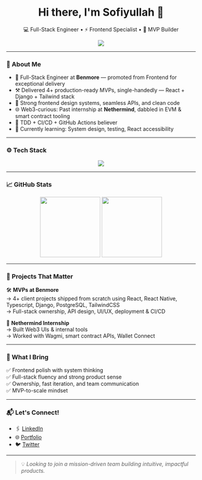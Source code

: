 <h1 align="center">Hi there, I'm Sofiyullah 👋</h1>
<p align="center">
  💻 Full-Stack Engineer • ⚡ Frontend Specialist • 🚀 MVP Builder
</p>

<p align="center">
  <img src="https://readme-typing-svg.herokuapp.com?font=Fira+Code&size=24&duration=3000&center=true&vCenter=true&width=700&lines=Crafting+Web+Experiences+End+to+End;Frontend+Lover+with+Full-Stack+Superpowers;React,+Next.js,+React+Native,+Python,+Django;" />
</p>



---

### 🧠 About Me

- 💼 Full-Stack Engineer at **Benmore** — promoted from Frontend for exceptional delivery  
- ⚒️ Delivered 4+ production-ready MVPs, single-handedly — React + Django + Tailwind stack  
- 🧩 Strong frontend design systems, seamless APIs, and clean code  
- 🌐 Web3-curious: Past internship at **Nethermind**, dabbled in EVM & smart contract tooling  
- 🧪 TDD + CI/CD + GitHub Actions believer  
- 🌱 Currently learning: System design, testing, React accessibility

---

### ⚙️ Tech Stack

<p align="center">
  <img src="https://skillicons.dev/icons?i=js,ts,react,nextjs,html,css,tailwind,redux,graphql,py,django,nodejs,express,postgres,redis,firebase,supabase,git,github,docker,aws,linux" />
</p>

---

### 📈 GitHub Stats

<p align="center">
<img src="https://github-profile-summary-cards.vercel.app/api/cards/profile-details?username=Precioussoul&theme=github" height="160" />
  <img src="https://github-readme-stats.vercel.app/api/top-langs/?username=Precioussoul&layout=compact&theme=tokyonight" height="160" />
</p>

---

### 🚀 Projects That Matter

🛠️ **MVPs at Benmore**  
→ 4+ client projects shipped from scratch using React, React Native, Typescript, Django, PostgreSQL, TailwindCSS  
→ Full-stack ownership, API design, UI/UX, deployment & CI/CD

🧱 **Nethermind Internship**  
→ Built Web3 UIs & internal tools  
→ Worked with Wagmi, smart contract APIs, Wallet Connect

---

### 🧩 What I Bring

✅ Frontend polish with system thinking  
✅ Full-stack fluency and strong product sense  
✅ Ownership, fast iteration, and team communication  
✅ MVP-to-scale mindset

---

### 📬 Let's Connect!

- 🖇️ [LinkedIn](https://linkedin.com/in/sofiyullah-abdullah)  
- 🌐 [Portfolio](https://habsof.vercel.app)
- 🐦 [Twitter](https://twitter.com/sofiyullah_dev)

---

> 💡 *Looking to join a mission-driven team building intuitive, impactful products.*

 
